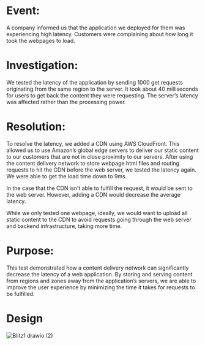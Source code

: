 # Event:

A company informed us that the application we deployed for them was experiencing high latency. Customers were complaining about how long it took the webpages to load. 

# Investigation:

We tested the latency of the application by sending 1000 get requests originating from the same region to the server. It took about 40 milliseconds for users to get back the content they were requesting. The server’s latency was affected rather than the processing power. 

# Resolution:

To resolve the latency, we added a CDN using AWS CloudFront. This allowed us to use Amazon’s global edge servers to deliver our static content to our customers that are not in close proximity to our servers. After using the content delivery network to store webpage html files and routing requests to hit the CDN before the web server, we tested the latency again. We were able to get the load time down to 9ms. 

In the case that the CDN isn't able to fulfill the request, it would be sent to the web server. However, adding a CDN would decrease the average latency.

While we only tested one webpage, ideally, we would want to upload all static content to the CDN to avoid requests going through the web server and backend infrastructure, taking more time.

# Purpose:

This test demonstrated how a content delivery network can significantly decrease the latency of a web application. By storing and serving content from regions and zones away from the application’s servers, we are able to improve the user experience by minimizing the time it takes for requests to be fulfilled.

# Design
![Blitz1 drawio (2)](https://github.com/nalDaniels/Blitz1/assets/135375665/92ebf055-51f3-4419-9912-d2cda7445d10)

